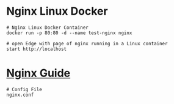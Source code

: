 # Nginx Linux Docker

    # Nginx Linux Docker Container
    docker run -p 80:80 -d --name test-nginx nginx
    
    # open Edge with page of nginx running in a Linux container
    start http://localhost
    
# [Nginx Guide](<https://nginx.org/en/docs/beginners_guide.html>)
    # Config File
    nginx.conf